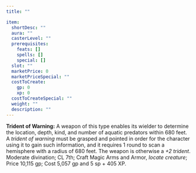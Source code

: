 ```yaml
---
title: ""

item:
  shortDesc: ""
  aura: ""
  casterLevel: ""
  prerequisites:
    feats: []
    spells: []
    special: []
  slot: ""
  marketPrice: 0
  marketPriceSpecial: ""
  costToCreate:
    gp: 0
    xp: 0
  costToCreateSpecial: ""
  weight: ""
  description: ""
---
```

<p id="trident-of-warning"><strong>Trident of Warning:</strong> A weapon of this type enables its wielder to determine the location, depth, kind, and number of aquatic predators within 680 feet. A <em>trident of warning</em> must be grasped and pointed in order for the character using it to gain such information, and it requires 1 round to scan a hemisphere with a radius of 680 feet. The weapon is otherwise a <em>+2 trident</em>.
Moderate divination; CL 7th; Craft Magic Arms and Armor, <em>locate creature</em>; Price 10,115 gp; Cost 5,057 gp and 5 sp + 405 XP.

